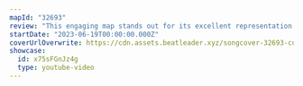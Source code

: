 ```yaml
---
mapId: "32693"
review: "This engaging map stands out for its excellent representation of both the energetic and calm elements of the song and its great use of V3 elements to add an extra layer of depth and give the map extra flavour! With a full spread of difficulties and accessible lowers, there’s something for everybody!"
startDate: "2023-06-19T00:00:00.000Z"
coverUrlOverwrite: https://cdn.assets.beatleader.xyz/songcover-32693-cover.jpg
showcase:
  id: x75sFGnJz4g
  type: youtube-video
---
```

